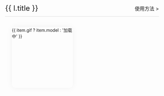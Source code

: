 <div class="context">
  <div class="list-content" v-for="l in list" :key="l.title">
    <div class="line">
      <span>{{ l.title }}</span>
      <a :href="l.link">使用方法 ></a>
    </div>
    <div class="canvas-list">
      <div class="item" v-for="item in l.list" :key="item.model" @click="toPage(item)">
        <el-image lazy :src="withBase(`/images/list/list-${item.model}.gif`)" @load="onImageLoad(item)"></el-image>
        <span :class="['text', item.gif ? 'title' : 'loading']">
          {{ item.gif ? item.model : '加载中' }}
        </span>
        <div class="mask"></div>
      </div>
    </div>
  </div>
</div>

<script setup>
import { withBase } from '@vuepress/client'
import { canvasList, htmlList } from '../../../utils/listData.ts'
import { useRouter } from 'vue-router'
import { ElImage } from 'element-plus'
import { reactive } from 'vue'
const router = useRouter()
let list = reactive([
  { title: 'Canvas', list: canvasList, link: '/web-loading/document/use.html' },
  { title: 'Html', list: htmlList, link: '/web-loading/document/use.html#html配置方式' }
])
function onImageLoad(item) {
  item.gif = true
}
function toPage(canvas) {
  router.push(`/example/${canvas.model.includes('html-') ? 'html' : 'canvas'}?model=${canvas.model}`)
}
</script>
<style scoped>
.context {
  margin-top: 20px;
}
.context .line {
  border-bottom: 1px solid rgba(192, 192, 192, 0.597);
  padding-bottom: 12px;
  display: flex;
  justify-content: space-between;
  align-items: center;
}
.context .line span {
  font-size: 24px;
}
.context .line a {
  font-size: 16px;
  cursor: pointer;
}
.canvas-list {
  margin-top: 12px;
  display: flex;
  flex-wrap: wrap;
}
@media (max-width: 750px) {
  .canvas-list {
    justify-content: center;
  }
}
.canvas-list .item {
  width: 200px;
  height: 200px;
  box-shadow: 0 0 20px rgb(0 0 0 / 5%);
  cursor: pointer;
  border-radius: 12px;
  margin: 22px;
  position: relative;
  overflow: hidden;
  background-repeat: no-repeat;
  background-size: 100% 100%;
  transition: 0.22s;
}
.canvas-list .item:active {
  transform: scale(0.9);
}
.canvas-list .item .mask {
  width: 100%;
  height: 100%;
  position: absolute;
  z-index: 2;
  top: 0px;
  left: 0px;
  opacity: 0;
}
.canvas-list .item .text {
  position: absolute;
  height: 20px;
  transition: 0.22s;
}
.canvas-list .item .title {
  bottom: 5px;
  left: 10px;
  color: white;
  font-weight: bold;
  font-size: 12px;
}
.canvas-list .item .loading {
  top: 50%;
  left: 50%;
  transform: translate(-50%, -50%);
  color: rgba(166, 162, 162, 0.61);
  font-weight: 400;
  font-size: 16px;
}
</style>
